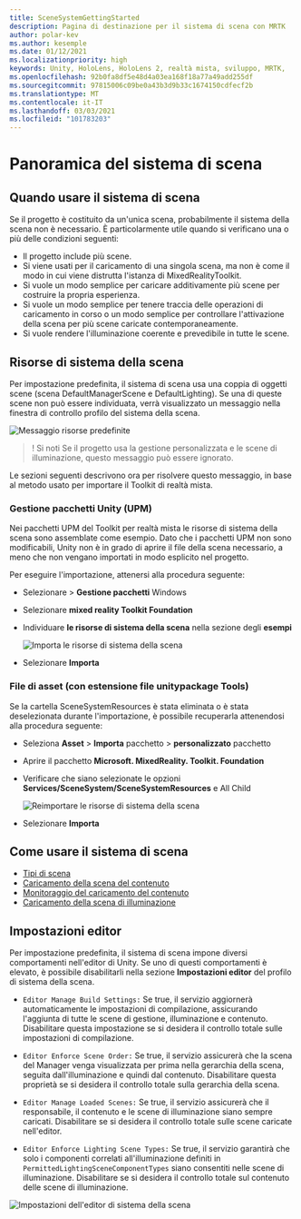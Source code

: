 ```yaml
---
title: SceneSystemGettingStarted
description: Pagina di destinazione per il sistema di scena con MRTK
author: polar-kev
ms.author: kesemple
ms.date: 01/12/2021
ms.localizationpriority: high
keywords: Unity, HoloLens, HoloLens 2, realtà mista, sviluppo, MRTK,
ms.openlocfilehash: 92b0fa8df5e48d4a03ea168f18a77a49add255df
ms.sourcegitcommit: 97815006c09be0a43b3d9b33c1674150cdfecf2b
ms.translationtype: MT
ms.contentlocale: it-IT
ms.lasthandoff: 03/03/2021
ms.locfileid: "101783203"
---
```

# <a name="scene-system-overview"></a>Panoramica del sistema di scena

## <a name="when-to-use-the-scene-system"></a>Quando usare il sistema di scena

Se il progetto è costituito da un'unica scena, probabilmente il sistema della scena non è necessario. È particolarmente utile quando si verificano una o più delle condizioni seguenti:

- Il progetto include più scene.
- Si viene usati per il caricamento di una singola scena, ma non è come il modo in cui viene distrutta l'istanza di MixedRealityToolkit.
- Si vuole un modo semplice per caricare additivamente più scene per costruire la propria esperienza.
- Si vuole un modo semplice per tenere traccia delle operazioni di caricamento in corso o un modo semplice per controllare l'attivazione della scena per più scene caricate contemporaneamente.
- Si vuole rendere l'illuminazione coerente e prevedibile in tutte le scene.

## <a name="scene-system-resources"></a>Risorse di sistema della scena

Per impostazione predefinita, il sistema di scena usa una coppia di oggetti scene (scena DefaultManagerScene e DefaultLighting). Se una di queste scene non può essere individuata, verrà visualizzato un messaggio nella finestra di controllo profilo del sistema della scena.

![Messaggio risorse predefinite](../images/scene-system/DefaultResourcesMessage.png)

>! Si noti Se il progetto usa la gestione personalizzata e le scene di illuminazione, questo messaggio può essere ignorato.

Le sezioni seguenti descrivono ora per risolvere questo messaggio, in base al metodo usato per importare il Toolkit di realtà mista.

### <a name="unity-package-manager-upm"></a>Gestione pacchetti Unity (UPM)

Nei pacchetti UPM del Toolkit per realtà mista le risorse di sistema della scena sono assemblate come esempio. Dato che i pacchetti UPM non sono modificabili, Unity non è in grado di aprire il file della scena necessario, a meno che non vengano importati in modo esplicito nel progetto.

Per eseguire l'importazione, attenersi alla procedura seguente:

- Selezionare   >  **Gestione pacchetti** Windows
- Selezionare **mixed reality Toolkit Foundation**
- Individuare **le risorse di sistema della scena** nella sezione degli **esempi**

  ![Importa le risorse di sistema della scena](../images/scene-system/UpmImportSceneSystemResources.png)

- Selezionare **Importa**

### <a name="asset-unitypackage-files"></a>File di asset (con estensione file unitypackage Tools)

Se la cartella SceneSystemResources è stata eliminata o è stata deselezionata durante l'importazione, è possibile recuperarla attenendosi alla procedura seguente:

- Seleziona **Asset**  >  **Importa** pacchetto  >  **personalizzato** pacchetto
- Aprire il pacchetto **Microsoft. MixedReality. Toolkit. Foundation**
- Verificare che siano selezionate le opzioni **Services/SceneSystem/SceneSystemResources** e All Child

  ![Reimportare le risorse di sistema della scena](../images/scene-system/ReimportSceneSystemResources.png)

- Selezionare **Importa**

## <a name="how-to-use-the-scene-system"></a>Come usare il sistema di scena

- [Tipi di scena](scene-system-scene-types.md)
- [Caricamento della scena del contenuto](scene-system-content-loading.md)
- [Monitoraggio del caricamento del contenuto](scene-system-load-progress.md)
- [Caricamento della scena di illuminazione](scene-system-lighting-scenes.md)

## <a name="editor-settings"></a>Impostazioni editor

Per impostazione predefinita, il sistema di scena impone diversi comportamenti nell'editor di Unity. Se uno di questi comportamenti è elevato, è possibile disabilitarli nella sezione **Impostazioni editor** del profilo di sistema della scena.

- `Editor Manage Build Settings:` Se true, il servizio aggiornerà automaticamente le impostazioni di compilazione, assicurando l'aggiunta di tutte le scene di gestione, illuminazione e contenuto. Disabilitare questa impostazione se si desidera il controllo totale sulle impostazioni di compilazione.

- `Editor Enforce Scene Order:` Se true, il servizio assicurerà che la scena del Manager venga visualizzata per prima nella gerarchia della scena, seguita dall'illuminazione e quindi dal contenuto. Disabilitare questa proprietà se si desidera il controllo totale sulla gerarchia della scena.

- `Editor Manage Loaded Scenes:` Se true, il servizio assicurerà che il responsabile, il contenuto e le scene di illuminazione siano sempre caricati. Disabilitare se si desidera il controllo totale sulle scene caricate nell'editor.

- `Editor Enforce Lighting Scene Types:` Se true, il servizio garantirà che solo i componenti correlati all'illuminazione definiti in `PermittedLightingSceneComponentTypes` siano consentiti nelle scene di illuminazione. Disabilitare se si desidera il controllo totale sul contenuto delle scene di illuminazione.

![Impostazioni dell'editor di sistema della scena](../images/scene-system/MRTK_SceneSystemProfileEditorSettings.PNG)
